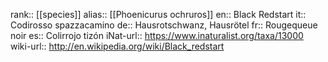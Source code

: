 

rank:: [[species]]
alias:: [[Phoenicurus ochruros]]
en:: Black Redstart
it:: Codirosso spazzacamino
de:: Hausrotschwanz, Hausrötel
fr:: Rougequeue noir
es:: Colirrojo tizón
iNat-url:: https://www.inaturalist.org/taxa/13000
wiki-url:: http://en.wikipedia.org/wiki/Black_redstart
